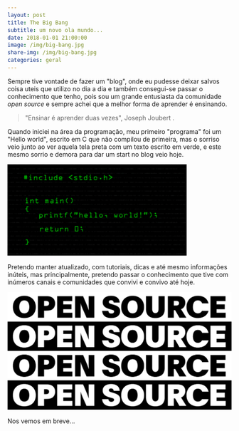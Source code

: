 ```yaml
---
layout: post
title: The Big Bang
subtitle: um novo ola mundo...
date: 2018-01-01 21:00:00
image: /img/big-bang.jpg
share-img: /img/big-bang.jpg
categories: geral
---
```


Sempre tive vontade de fazer um "blog", onde eu pudesse deixar salvos coisa uteis que utilizo no dia a dia e também consegui-se passar o conhecimento que tenho, pois sou um grande  entusiasta da comunidade *open source* e sempre achei que a melhor forma de aprender é ensinando.

> "Ensinar é aprender duas vezes", Joseph Joubert .

Quando iniciei na área da programação, meu primeiro "programa" foi um "Hello world", escrito em C que não compilou de primeira, mas o sorriso veio junto ao ver aquela tela preta com um texto escrito em  verde, e este mesmo sorrio e demora para dar um start no  blog veio hoje.

![Ola mundo](/img/hello_world.png)

Pretendo manter atualizado, com tutoriais, dicas e até mesmo informações inúteis, mas principalmente, pretendo passar o conhecimento que tive com inúmeros canais e comunidades que convivi e convivo até hoje.

![Open Source](/img/os_social.jpg)


Nos vemos em breve...
